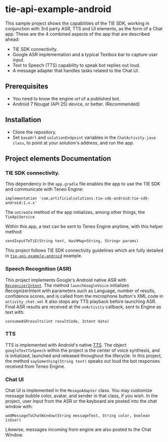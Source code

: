 # tie-api-example-android
This sample project shows the capabilities of the TIE SDK, working in conjunction with 3rd party ASR, TTS and UI elements, as the form of a Chat app. These are the 4 combined aspects of the app that are described ahead:
   - TIE SDK connectivity.
   - Google ASR implementation and a typical Textbox bar to capture user input. 
   - Text to Speech (TTS) capability to speak bot replies out loud.
   - A message adapter that handles tasks related to the Chat UI.


## Prerequisites
   - You need to know the engine url of a published bot.
   - Android 7 Nougat (API 25) device, or better. (Recommended)

## Installation
   - Clone the repository.
   - Set ```baseUrl``` and ```solutionEndpoint``` variables in the ```ChatActivity.java class```, to point at your solution's address, and        run the app.


## Project elements Documentation
### TIE SDK connectivity.
This dependency in the ```app.gradle``` file enables the app to use the TIE SDK and communicate with Teneo Engine:
```
implementation 'com.artificialsolutions.tie-sdk-android:tie-sdk-android:1.x.x'
```
The ```onCreate``` method of the app initializes, among other things, the ```TieApiService```

Within this app, a text can be sent to Teneo Engine anytime, with this helper method:
```
sendInputToTiE(String text, HashMap<String, String> params)
```
This project follows TIE SDK connectivity guidelines which are fully detailed in [```tie-api-example-android```](https://github.com/artificialsolutions/tie-api-example-android) example.

### Speech Recognition (ASR)
This project implements Google's Android native ASR with [```RecognizerIntent```](https://developer.android.com/reference/android/speech/RecognizerIntent).
The method ```launchGoogleVoice``` initializes RecognizerIntent with parameters such as Language, number of results, confidence scores, and is called from the microphone button's XML code in ```activity_chat.xml``` It also stops any TTS playback before launching ASR.
Final ASR results are received at the ```onActivity``` callback, sent to Engine as text with:

```consumeASRresults(int resultCode, Intent data)```

### TTS
TTS is implemented with Android's native [TTS](https://developer.android.com/reference/android/speech/tts/TextToSpeech). The object ```googleTextToSpeech``` within the project is the center of voice synthesis, and is initialized, launched and released throughout the lifecycle.
In this project, the method ```saySomething(String text)```  speaks out loud the bot responses received from Teneo Engine.

### Chat UI
Chat UI is implemented in the ```MesageAdapter``` class. You may customize message bubble color, avatar, and sender in that class, if you wish. 
In the project, user input from the ASR or the keyboard are posted into the chat window with:
```
addMessageToChatWindow(String messageText, String color, boolean isUser)
```
Likewise, messages incoming from engine are also posted to the Chat Window.
